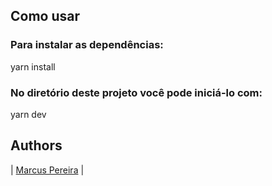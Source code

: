 
## Como usar

### Para instalar as dependências:

yarn install

### No diretório deste projeto você pode iniciá-lo com:

yarn dev

## Authors

|  [Marcus Pereira](https://github.com/marcuspereiradev)   |
